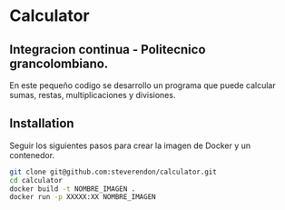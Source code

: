 # Calculator
## Integracion continua - Politecnico grancolombiano.

En este pequeño codigo se desarrollo un programa que puede calcular sumas, restas, multiplicaciones y divisiones.

## Installation

Seguir los siguientes pasos para crear la imagen de Docker y un contenedor.

```sh
git clone git@github.com:steverendon/calculator.git
cd calculator
docker build -t NOMBRE_IMAGEN .
docker run -p XXXXX:XX NOMBRE_IMAGEN
```
